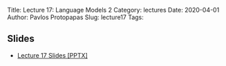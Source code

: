 Title: Lecture 17: Language Models 2
Category: lectures
Date: 2020-04-01
Author: Pavlos Protopapas
Slug: lecture17
Tags:


## Slides

- [Lecture 17 Slides [PPTX]](presentation/cs109b_langauge2.pptx)

